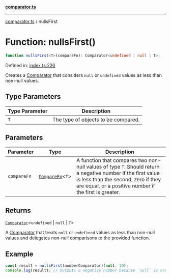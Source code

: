 [**comparator.ts**](index.md)

---

[comparator.ts](index.md) / nullsFirst

# Function: nullsFirst()

```ts
function nullsFirst<T>(compareFn): Comparator<undefined | null | T>;
```

Defined in: [index.ts:220](https://github.com/simonkberg/comparator.ts/blob/main/index.ts#L220)

Creates a [Comparator](Interface.Comparator.md) that considers `null` or `undefined` values as less than non-null values.

## Type Parameters

| Type Parameter | Description                         |
| -------------- | ----------------------------------- |
| `T`            | The type of objects to be compared. |

## Parameters

| Parameter   | Type                                         | Description                                                                                                                                                                                                 |
| ----------- | -------------------------------------------- | ----------------------------------------------------------------------------------------------------------------------------------------------------------------------------------------------------------- |
| `compareFn` | [`CompareFn`](TypeAlias.CompareFn.md)\<`T`\> | A function that compares two non-null values of type `T`. Should return a negative number if the first value is less than the second, zero if they are equal, or a positive number if the first is greater. |

## Returns

[`Comparator`](Interface.Comparator.md)\<`undefined` \| `null` \| `T`\>

A [Comparator](Interface.Comparator.md) that treats `null` or `undefined` values as less than non-null values
and delegates non-null comparisons to the provided function.

## Example

```ts
const result = nullsFirst(numberComparator)(null, 10);
console.log(result); // Outputs a negative number because `null` is considered less than 10.
```
